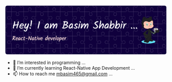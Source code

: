 ![Header](./github-header-image.png)

- 👀 I’m interested in programming ...
- 🌱 I’m currently learning React-Native App Development ...
- 📫 How to reach me mbasim465@gmail.com ...

<!---
Basim47/Basim47 is a ✨ special ✨ repository because its `README.md` (this file) appears on your GitHub profile.
You can click the Preview link to take a look at your changes.
--->
